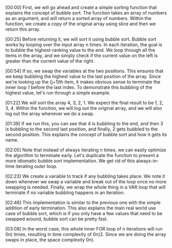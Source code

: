 [00:00] First, we will go ahead and create a simple sorting function that explains the concept of bubble sort. The function takes an array of numbers as an argument, and will return a sorted array of numbers. Within the function, we create a copy of the original array using slice and then we return this array.

[00:25] Before returning it, we will sort it using bubble sort. Bubble sort works by looping over the input array n times. In each iteration, the goal is to bubble the highest-ranking value to the end. We loop through all the items in the array, and we simply check if the current value on the left is greater than the current value of the right.

[00:54] If so, we swap the variables at the two positions. This ensures that we keep bubbling the highest value to the last position of the array. Since we're looking up the (j+1)th item, it makes obvious sense to terminate the inner loop 1 before the last index. To demonstrate this bubbling of the highest value, let's run through a simple example.

[01:22] We will sort the array 4, 3, 2, 1. We expect the final result to be 1, 2, 3, 4. Within the function, we will log out the original array, and we will also log out the array whenever we do a swap.

[01:39] If we run this, you can see that 4 is bubbling to the end, and then 3 is bubbling to the second last position, and finally, 2 gets bubbled to the second position. This explains the concept of bubble sort and how it gets its name.

[02:05] Note that instead of always iterating n times, we can easily optimize the algorithm to terminate early. Let's duplicate the function to present a more idiomatic bubble sort implementation. We get rid of this always-in-time iterating outer loop.

[02:23] We create a variable to track if any bubbling takes place. We note it down whenever we swap a variable and break out of the loop once no more swapping is needed. Finally, we wrap the whole thing in a VAR loop that will terminate if no variable bubbling happens in an iteration.

[02:48] This implementation is similar to the previous one with the simple addition of early termination. This also explains the main real world use case of bubble sort, which is if you only have a few values that need to be swapped around, bubble sort can be pretty fast.

[03:08] In the worst case, this whole inner FOR loop of n iterations will run 0n) times, resulting in time complexity of 0n)2. Since we are doing the array swaps in place, the space complexity 0n).